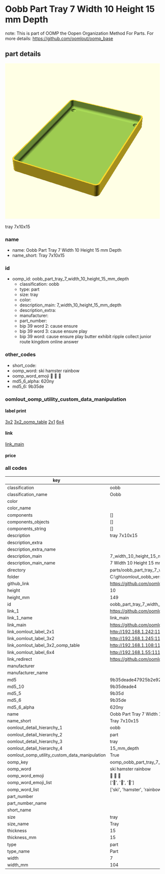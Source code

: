 # Oobb Part Tray 7 Width 10 Height 15 mm Depth  

note: This is part of OOMP the Oopen Organization Method For Parts. For more details: https://github.com/oomlout/oomp_base

##  part details
  

[![](3dpr.png)](3dpr.png)

tray 7x10x15



### name
* name: Oobb Part Tray 7 Width 10 Height 15 mm Depth
* name_short: Tray 7x10x15 
### id
* oomp_id: oobb_part_tray_7_width_10_height_15_mm_depth
  * classification: oobb
  * type: part
  * size: tray
  * color: 
  * description_main: 7_width_10_height_15_mm_depth
  * description_extra: 
  * manufacturer: 
  * part_number: 
  * bip 39 word 2: cause ensure
  * bip 39 word 3: cause ensure play
  * bip 39 word: cause ensure play butter exhibit ripple collect junior route kingdom online answer

### other_codes
* short_code: 
* oomp_word: ski hamster rainbow
* oomp_word_emoji :ski: :hamster: :rainbow:
* md5_6_alpha: 620ny
* md5_6: 9b35de






### oomlout_oomp_utility_custom_data_manipulation
#### label print
[3x2](http://192.168.1.245:1112/?label=oomp%20620ny)
[3x2_oomp_table](http://192.168.1.108:1112/?label=oomp%20620ny)
[2x1](http://192.168.1.242:1112/?label=oomp%20620ny)
[6x4](http://192.168.1.55:1112/?label=oomp%20620ny)    

#### link

[link_main](https://github.com/oomlout/oomlout_oobb_version_4_generated_parts/tree/main/navigation_oomp/oobb/part/tray/7_width_10_height_15_mm_depth/part)                              

#### price







### all codes 
| key | value |  
| --- | --- |  
| classification | oobb |  
| classification_name | Oobb |  
| color |  |  
| color_name |  |  
| components | [] |  
| components_objects | [] |  
| components_string | [] |  
| description | tray 7x10x15 |  
| description_extra |  |  
| description_extra_name |  |  
| description_main | 7_width_10_height_15_mm_depth |  
| description_main_name | 7 Width 10 Height 15 mm Depth |  
| directory | parts/oobb_part_tray_7_width_10_height_15_mm_depth |  
| folder | C:\gh\oomlout_oobb_version_4_generated_parts\parts\oobb_part_tray_7_width_10_height_15_mm_depth |  
| github_link | https://github.com/oomlout/oomlout_oomp_part_src/tree/main/parts/oobb_part_tray_7_width_10_height_15_mm_depth |  
| height | 10 |  
| height_mm | 149 |  
| id | oobb_part_tray_7_width_10_height_15_mm_depth |  
| link_1 | https://github.com/oomlout/oomlout_oobb_version_4_generated_parts/tree/main/navigation_oomp/oobb/part/tray/7_width_10_height_15_mm_depth/part |  
| link_1_name | link_main |  
| link_main | https://github.com/oomlout/oomlout_oobb_version_4_generated_parts/tree/main/navigation_oomp/oobb/part/tray/7_width_10_height_15_mm_depth/part |  
| link_oomlout_label_2x1 | http://192.168.1.242:1112/?label=oomp%20620ny |  
| link_oomlout_label_3x2 | http://192.168.1.245:1112/?label=oomp%20620ny |  
| link_oomlout_label_3x2_oomp_table | http://192.168.1.108:1112/?label=oomp%20620ny |  
| link_oomlout_label_6x4 | http://192.168.1.55:1112/?label=oomp%20620ny |  
| link_redirect | https://github.com/oomlout/oomlout_oobb_version_4_generated_parts/tree/main/parts/oobb_tray_07_10_15 |  
| manufacturer |  |  
| manufacturer_name |  |  
| md5 | 9b35deade47925b2e927c1f54c92d124 |  
| md5_10 | 9b35deade4 |  
| md5_5 | 9b35d |  
| md5_6 | 9b35de |  
| md5_6_alpha | 620ny |  
| name | Oobb Part Tray 7 Width 10 Height 15 mm Depth |  
| name_short | Tray 7x10x15  |  
| oomlout_detail_hierarchy_1 | oobb |  
| oomlout_detail_hierarchy_2 | part |  
| oomlout_detail_hierarchy_3 | tray |  
| oomlout_detail_hierarchy_4 | 15_mm_depth |  
| oomlout_oomp_utility_custom_data_manipulation | True |  
| oomp_key | oomp_oobb_part_tray_7_width_10_height_15_mm_depth |  
| oomp_word | ski hamster rainbow |  
| oomp_word_emoji | :ski: :hamster: :rainbow: |  
| oomp_word_emoji_list | [':ski:', ':hamster:', ':rainbow:'] |  
| oomp_word_list | ['ski', 'hamster', 'rainbow'] |  
| part_number |  |  
| part_number_name |  |  
| short_name |  |  
| size | tray |  
| size_name | Tray |  
| thickness | 15 |  
| thickness_mm | 15 |  
| type | part |  
| type_name | Part |  
| width | 7 |  
| width_mm | 104 |  
